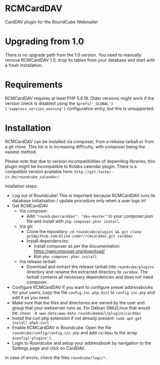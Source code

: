 RCMCardDAV
==========

CardDAV plugin for the RoundCube Webmailer

Upgrading from 1.0
==================

There is no upgrade path from the 1.0 version. You need to manually remove RCMCardDAV 1.0, drop its tables from your database and start with a fresh installation.

Requirements
============
RCMCardDAV requires at least PHP 5.6.18. Older versions might work if the version check is disabled using the `$prefs['_GLOBAL']['suppress_version_warning']` configuration entry, but this is unsupported. 

Installation
============

RCMCardDAV can be installed via composer, from a release tarball or from a git clone. This list is in increasing difficulty, with composer being the easiest method.

Please note that due to version incompatibilities of depending libraries, this plugin might be incompatible to Kolabs calendar plugin. There is a compatible version available here: `http://git.faster-it.de/roundcube_calendar/`.

Intallation steps:
- Log out of Roundcube!
  This is important because RCMCardDAV runs its database initialisation / update procedure only when a user logs in!
- Get RCMCardDAV
  - Via composer:
    - Add `"roundcube/carddav": "dev-master"` to your composer.json file and install with `php composer.phar install`.
  - Via git:
    - Clone the repository:
      `cd roundcube/plugins && git clone git@github.com:blind-coder/rcmcarddav.git carddav`
    - Install dependencies:
      - Install composer as per the documentation: https://getcomposer.org/download/
      - Run `php composer.phar install`
  - Via release tarball:
    - Download and extract the release tarball into `roundcube/plugins` directory and rename the extracted directory to `carddav`. The tarball contains all necessary dependencies and does not need composer.
- Configure RCMCardDAV
  If you want to configure preset addressbooks for your users, copy the file `config.inc.php.dist` to `config.inc.php` and edit it as you need.
- Make sure that the files and directories are owned by the user and group that your webserver runs as. For Debian GNU/Linux that would be:
  `chown -R www-data:www-data roundcubemail/plugins/carddav`
- Install the curl php extension if not already present:
  `sudo apt-get install php5-curl`
- Enable RCMCardDAV in Roundcube:
  Open the file `roundcube/config/config.inc.php` and add `carddav` to the array `$config['plugins']`.
- Login to Roundcube and setup your addressbook by navigation to the Settings page and click on CardDAV.

In case of errors, check the files `roundcube/logs/*`.
